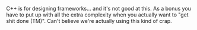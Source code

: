 C++ is for designing frameworks... and it's not good at this. As a bonus
you have to put up with all the extra complexity when you actually want
to "get shit done (TM)". Can't believe we're actually using this kind
of crap.
